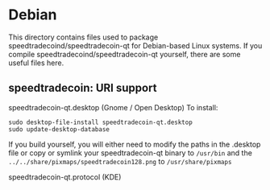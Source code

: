 
Debian
====================
This directory contains files used to package speedtradecoind/speedtradecoin-qt
for Debian-based Linux systems. If you compile speedtradecoind/speedtradecoin-qt yourself, there are some useful files here.

## speedtradecoin: URI support ##


speedtradecoin-qt.desktop  (Gnome / Open Desktop)
To install:

	sudo desktop-file-install speedtradecoin-qt.desktop
	sudo update-desktop-database

If you build yourself, you will either need to modify the paths in
the .desktop file or copy or symlink your speedtradecoin-qt binary to `/usr/bin`
and the `../../share/pixmaps/speedtradecoin128.png` to `/usr/share/pixmaps`

speedtradecoin-qt.protocol (KDE)

